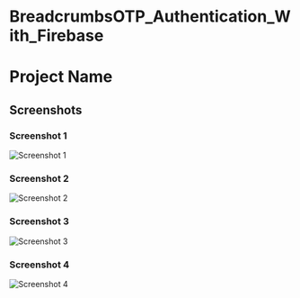 # BreadcrumbsOTP_Authentication_With_Firebase
# Project Name

## Screenshots

### Screenshot 1
![Screenshot 1](images/Screenshot%20(736).png)

### Screenshot 2
![Screenshot 2](images/Screenshot%20(733).png)

### Screenshot 3
![Screenshot 3](images/Screenshot%20(734).png)

### Screenshot 4
![Screenshot 4](images/Screenshot%20(735).png)
